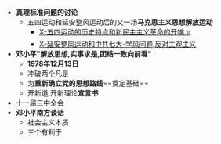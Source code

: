 - **真理标准问题的讨论**
	- 五四运动和延安整风运动后的又一场**马克思主义思想解放运动**
		- [X-五四运动的历史特点和新民主主义革命的开端 ⭐](X-五四运动的历史特点和新民主主义革命的开端%20⭐.md)
		- [X-延安整风运动和中共七大-学风问题,反对主观主义](X-延安整风运动和中共七大-学风问题,反对主观主义.md)
- **邓小平"解放思想,实事求是,团结一致向前看"**
	- **1978年12月13日**
	- 冲破两个凡是
	- 为**重新确立党的思想路线**==奠定基础==
	- 开新道,开新理论**宣言书**
- [十一届三中全会](十一届三中全会.md)
- **邓小平南方谈话**
	- 社会主义本质
	- 三个有利于